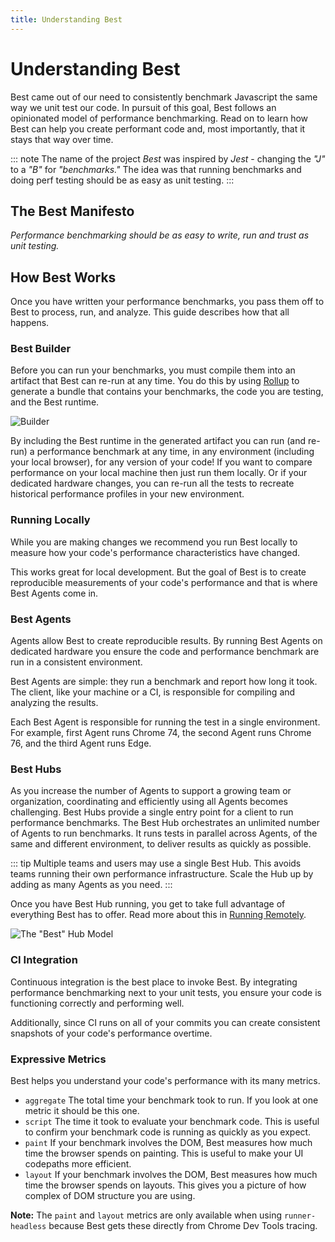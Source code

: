 ```yaml
---
title: Understanding Best
---
```


# Understanding Best
Best came out of our need to consistently benchmark Javascript the same way we unit test our code. In pursuit of this goal, Best follows an opinionated model of performance benchmarking. Read on to learn how Best can help you create performant code and, most importantly, that it stays that way over time.

::: note
The name of the project *Best* was inspired by *Jest* - changing the *"J"* to a *"B"* for *"benchmarks."* The idea was that running benchmarks and doing perf testing should be as easy as unit testing.
:::

## The Best Manifesto
_Performance benchmarking should be as easy to write, run and trust as unit testing._

## How Best Works
Once you have written your performance benchmarks, you pass them off to Best to process, run, and analyze. This guide describes how that all happens.

### Best Builder
Before you can run your benchmarks, you must compile them into an artifact that Best can re-run at any time. You do this by using <a href="https://rollupjs.org/">Rollup</a> to generate a bundle that contains your benchmarks, the code you are testing, and the Best runtime.

![Builder](/assets/images/builder.svg)

By including the Best runtime in the generated artifact you can run (and re-run) a performance benchmark at any time, in any environment (including your local browser), for any version of your code! If you want to compare performance on your local machine then just run them locally. Or if your dedicated hardware changes, you can re-run all the tests to recreate historical performance profiles in your new environment.

### Running Locally
While you are making changes we recommend you run Best locally to measure how your code's performance characteristics have changed.

This works great for local development. But the goal of Best is to create reproducible measurements of your code's performance and that is where Best Agents come in.

### Best Agents
Agents allow Best to create reproducible results. By running Best Agents on dedicated hardware you ensure the code and performance benchmark are run in a consistent environment.

Best Agents are simple: they run a benchmark and report how long it took. The client, like your machine or a CI, is responsible for compiling and analyzing the results.

Each Best Agent is responsible for running the test in a single environment. For example, first Agent runs Chrome 74, the second Agent runs Chrome 76, and the third Agent runs Edge.

### Best Hubs
As you increase the number of Agents to support a growing team or organization, coordinating and efficiently using all Agents becomes challenging. Best Hubs provide a single entry point for a client to run performance benchmarks. The Best Hub orchestrates an unlimited number of Agents to run benchmarks. It runs tests in parallel across Agents, of the same and different environment, to deliver results as quickly as possible.

::: tip
Multiple teams and users may use a single Best Hub. This avoids teams running their own performance infrastructure. Scale the Hub up by adding as many Agents as you need.
:::

Once you have Best Hub running, you get to take full advantage of everything Best has to offer. Read more about this in [Running Remotely](/guide/running-remotely).

![The "Best" Hub Model](/assets/images/best_hub_model.svg)

### CI Integration
Continuous integration is the best place to invoke Best. By integrating performance benchmarking next to your unit tests, you ensure your code is functioning correctly and performing well.

Additionally, since CI runs on all of your commits you can create consistent snapshots of your code's performance overtime.

### Expressive Metrics
Best helps you understand your code's performance with its many metrics.

- `aggregate` The total time your benchmark took to run. If you look at one metric it should be this one.
- `script` The time it took to evaluate your benchmark code. This is useful to confirm your benchmark code is running as quickly as you expect.
- `paint` If your benchmark involves the DOM, Best measures how much time the browser spends on painting. This is useful to make your UI codepaths more efficient.
- `layout` If your benchmark involves the DOM, Best measures how much time the browser spends on layouts. This gives you a picture of how complex of DOM structure you are using.

**Note:** The `paint` and `layout` metrics are only available when using `runner-headless` because Best gets these directly from Chrome Dev Tools tracing.
